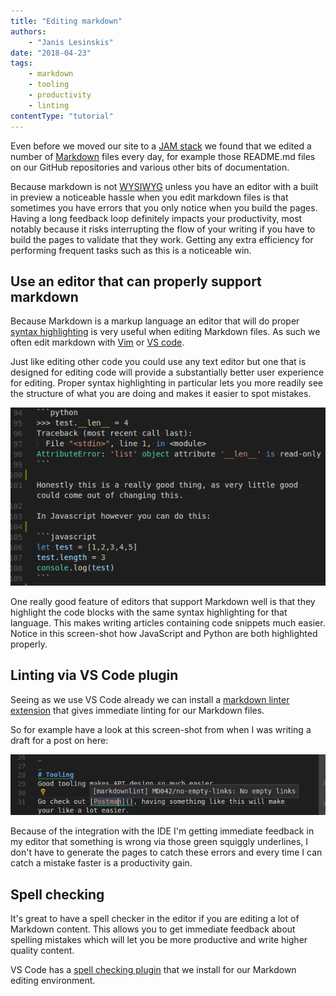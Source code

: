 ```yaml
---
title: "Editing markdown"
authors:
    - "Janis Lesinskis"
date: "2018-04-23"
tags:
    - markdown
    - tooling
    - productivity
    - linting
contentType: "tutorial"
---
```


Even before we moved our site to a [JAM stack](https://jamstack.org/) we found that we edited a number of [Markdown](https://en.wikipedia.org/wiki/Markdown) files every day, for example those README.md files on our GitHub repositories and various other bits of documentation.

Because markdown is not [WYSIWYG](https://en.wikipedia.org/wiki/WYSIWYG) unless you have an editor with a built in preview a noticeable hassle when you edit markdown files is that sometimes you have errors that you only notice when you build the pages.
Having a long feedback loop definitely impacts your productivity, most notably because it risks interrupting the flow of your writing if you have to build the pages to validate that they work.
Getting any extra efficiency for performing frequent tasks such as this is a noticeable win.

## Use an editor that can properly support markdown

Because Markdown is a markup language an editor that will do proper [syntax highlighting](https://en.wikipedia.org/wiki/Syntax_highlighting) is very useful when editing Markdown files. As such we often edit markdown with [Vim](https://www.vim.org/) or [VS code](https://code.visualstudio.com/).

Just like editing other code you could use any text editor but one that is designed for editing code will provide a substantially better user experience for editing. Proper syntax highlighting in particular lets you more readily see the structure of what you are doing and makes it easier to spot mistakes.

![example of syntax highlighting of code snippets when editing markdown](markdownSyntaxHighlighting.png "Syntax highlighting of embedded code snippets")

One really good feature of editors that support Markdown well is that they highlight the code blocks with the same syntax highlighting for that language. This makes writing articles containing code snippets much easier. Notice in this screen-shot how JavaScript and Python are both highlighted properly.

## Linting via VS Code plugin

Seeing as we use VS Code already we can install a [markdown linter extension](https://github.com/DavidAnson/vscode-markdownlint) that gives immediate linting for our Markdown files.

So for example have a look at this screen-shot from when I was writing a draft for a post on here:

![example of linter UX in VS Code](markdownLinter.png "VS Code markdownlint extension")

Because of the integration with the IDE I'm getting immediate feedback in my editor that something is wrong via those green squiggly underlines, I don't have to generate the pages to catch these errors and every time I can catch a mistake faster is a productivity gain.

## Spell checking

It's great to have a spell checker in the editor if you are editing a lot of Markdown content. This allows you to get immediate feedback about spelling mistakes which will let you be more productive and write higher quality content.

VS Code has a [spell checking plugin](https://github.com/Jason-Rev/vscode-spell-checker) that we install for our Markdown editing environment.